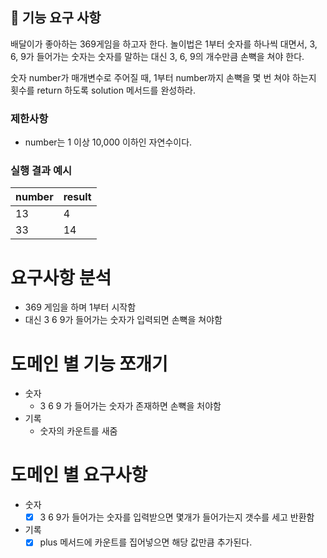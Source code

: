 ## 🚀 기능 요구 사항

배달이가 좋아하는 369게임을 하고자 한다. 놀이법은 1부터 숫자를 하나씩 대면서, 3, 6, 9가 들어가는 숫자는 숫자를 말하는 대신 3, 6, 9의 개수만큼 손뼉을 쳐야 한다.

숫자 number가 매개변수로 주어질 때, 1부터 number까지 손뼉을 몇 번 쳐야 하는지 횟수를 return 하도록 solution 메서드를 완성하라.

### 제한사항

- number는 1 이상 10,000 이하인 자연수이다.

### 실행 결과 예시

| number | result |
| --- | --- |
| 13 | 4 |
| 33 | 14 |


# 요구사항 분석

- 369 게임을 하며 1부터 시작함
- 대신 3 6 9가 들어가는 숫자가 입력되면 손뼉을 쳐야함

# 도메인 별 기능 쪼개기

- 숫자
    - 3 6 9 가 들어가는 숫자가 존재하면 손뼉을 처야함
- 기록
    - 숫자의 카운트를 새줌

# 도메인 별 요구사항

- 숫자
    - [x]  3 6 9가 들어가는 숫자를 입력받으면 몇개가 들어가는지 갯수를 세고 반환함
- 기록
    - [x]  plus 메서드에 카운트를 집어넣으면 해당 값만큼 추가된다.
